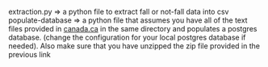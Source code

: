 extraction.py => a python file to extract fall or not-fall data into csv
populate-database => a python file that assumes you have all of the text files provided in [canada.ca](https://www.canada.ca/en/health-canada/services/drugs-health-products/medeffect-canada/adverse-reaction-database/canada-vigilance-online-database-data-extract.html) in the same directory and populates a postgres database. (change the configuration for your local postgres database if needed). Also make sure that you have unzipped the zip file provided in the previous link